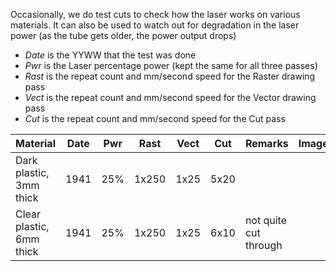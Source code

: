 Occasionally, we do test cuts to check how the laser works on various
materials.  It can also be used to watch out for degradation in the laser
power (as the tube gets older, the power output drops)

* *Date* is the YYWW that the test was done
* *Pwr* is the Laser percentage power (kept the same for all three passes)
* *Rast* is the repeat count and mm/second speed for the Raster drawing pass
* *Vect* is the repeat count and mm/second speed for the Vector drawing pass
* *Cut* is the repeat count and mm/second speed for the Cut pass

| Material | Date | Pwr | Rast | Vect | Cut | Remarks | Image |
| -------- | ---- | ----- | ------ | ------ | --- | ------- | ----- |
| Dark plastic, 3mm thick | 1941 | 25% | 1x250 | 1x25 | 5x20 | | |
| Clear plastic, 6mm thick | 1941 | 25% | 1x250 | 1x25 | 6x10 | not quite cut through | |
